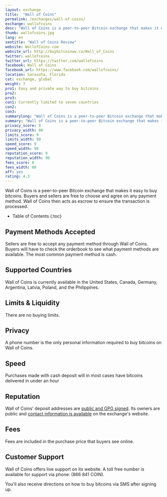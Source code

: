 ```yaml
---
layout: exchange
title:  "Wall of Coins"
permalink: /exchanges/wall-of-coins/
exchange: wallofcoins
desc: "Wall of Coins is a peer-to-peer Bitcoin exchange that makes it easy to buy and sell bitcoins."
thumb: wallofcoins.jpg
lang: en
seotitle: "Wall of Coins Review"
website: WallofCoins.com
website_url: http://buybitcoinww.co/Wall_of_Coins
twitter: wallofcoins
twitter_url: https://twitter.com/wallofcoins
facebook: Wall of Coins
facebook_url: https://www.facebook.com/wallofcoins/
location: Sarasota, Florida
cat: exchange, global
weight: 7
pro1: Easy and private way to buy bitcoins
pro2: 
pro3: 
con1: Currently limited to seven countries
con2: 
con3:
summarylong: "Wall of Coins is a peer-to-peer Bitcoin exchange that makes it easy to buy and sell bitcoins."
summary: "Wall of Coins is a peer-to-peer Bitcoin exchange that makes it easy to buy and sell bitcoins."
privacy_score: 8
privacy_width: 80
limits_score: 9
limits_width: 90
speed_score: 9
speed_width: 90
reputation_score: 9
reputation_width: 90
fees_score: 8
fees_width: 80
aff: yes
rating: 4.3
---
```

Wall of Coins is a peer-to-peer Bitcoin exchange that makes it easy to buy bitcoins. Buyers and sellers are free to choose and agree on any payment method. Wall of Coins then acts as escrow to ensure the transaction is processed. 

* Table of Contents
{:toc}

## Payment Methods Accepted
Sellers are free to accept any payment method through Wall of Coins. Buyers will have to check the orderbook to see what payment methods are available. The most common payment method is cash. 

## Supported Countries
Wall of Coins is currently available in the United States, Canada, Germany, Argentina, Latvia, Poland, and the Philippines.

## Limits & Liquidity
There are no buying limits. 

## Privacy
A phone number is the only personal information required to buy bitcoins on Wall of Coins. 

## Speed
Purchases made with cash deposit will in most cases have bitcoins delivered in under an hour

## Reputation
Wall of Coins' deposit addresses are [public and GPG signed](https://deposits.wallofcoins.com/). Its owners are public and [contact information is available](http://wallofcoins.com/en/contact) on the exchange's website. 

## Fees
Fees are included in the purchase price that buyers see online. 

## Customer Support
Wall of Coins offers live support on its website. A toll free number is available for support via phone:  (866 841 COIN). 

You'll also receive directions on how to buy bitcoins via SMS after signing up. 